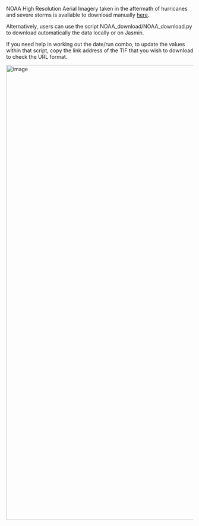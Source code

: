 NOAA High Resolution Aerial Imagery taken in the aftermath of hurricanes and severe storms is available to download manually [here](https://storms.ngs.noaa.gov/). 

Alternatively, users can use the script NOAA_download/NOAA_download.py to download automatically the data locally or on Jasmin. 

If you need help in working out the date/run combo, to update the values within that script, copy the link address of the TIF that you wish to download to check the URL format. 

<img width="1225" alt="image" src="https://user-images.githubusercontent.com/91670329/176901533-981d9b0a-a518-4bf4-9c0f-37b466fca352.png">

